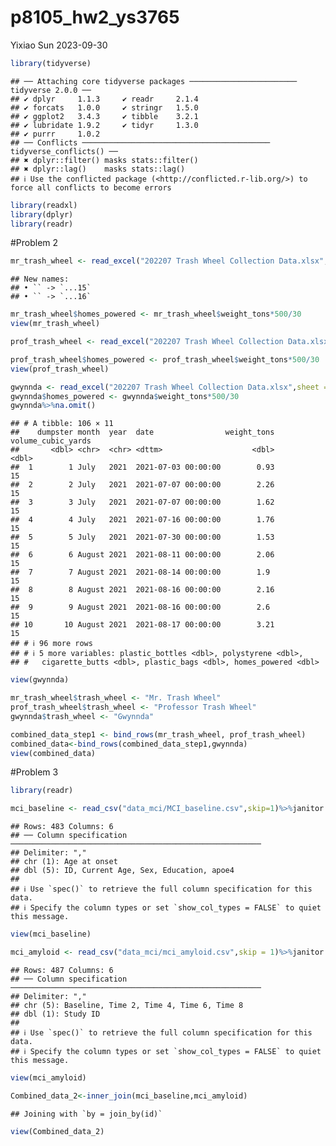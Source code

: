 p8105_hw2_ys3765
================
Yixiao Sun
2023-09-30

``` r
library(tidyverse)
```

    ## ── Attaching core tidyverse packages ──────────────────────── tidyverse 2.0.0 ──
    ## ✔ dplyr     1.1.3     ✔ readr     2.1.4
    ## ✔ forcats   1.0.0     ✔ stringr   1.5.0
    ## ✔ ggplot2   3.4.3     ✔ tibble    3.2.1
    ## ✔ lubridate 1.9.2     ✔ tidyr     1.3.0
    ## ✔ purrr     1.0.2     
    ## ── Conflicts ────────────────────────────────────────── tidyverse_conflicts() ──
    ## ✖ dplyr::filter() masks stats::filter()
    ## ✖ dplyr::lag()    masks stats::lag()
    ## ℹ Use the conflicted package (<http://conflicted.r-lib.org/>) to force all conflicts to become errors

``` r
library(readxl)
library(dplyr)
library(readr)
```

\#Problem 2

``` r
mr_trash_wheel <- read_excel("202207 Trash Wheel Collection Data.xlsx",sheet = 1) %>% janitor::clean_names() %>% select(-x15,-x16) %>% mutate(year = as.character(year)) %>% mutate(month = as.character(month))
```

    ## New names:
    ## • `` -> `...15`
    ## • `` -> `...16`

``` r
mr_trash_wheel$homes_powered <- mr_trash_wheel$weight_tons*500/30
view(mr_trash_wheel)
```

``` r
prof_trash_wheel <- read_excel("202207 Trash Wheel Collection Data.xlsx",sheet = 2) %>% janitor::clean_names()%>%mutate(year = as.character(year)) %>% mutate(month = as.character(month))

prof_trash_wheel$homes_powered <- prof_trash_wheel$weight_tons*500/30
view(prof_trash_wheel)
```

``` r
gwynnda <- read_excel("202207 Trash Wheel Collection Data.xlsx",sheet = 4) %>% janitor::clean_names()%>%mutate(year = as.character(year)) %>% mutate(month = as.character(month))
gwynnda$homes_powered <- gwynnda$weight_tons*500/30
gwynnda%>%na.omit()
```

    ## # A tibble: 106 × 11
    ##    dumpster month  year  date                weight_tons volume_cubic_yards
    ##       <dbl> <chr>  <chr> <dttm>                    <dbl>              <dbl>
    ##  1        1 July   2021  2021-07-03 00:00:00        0.93                 15
    ##  2        2 July   2021  2021-07-07 00:00:00        2.26                 15
    ##  3        3 July   2021  2021-07-07 00:00:00        1.62                 15
    ##  4        4 July   2021  2021-07-16 00:00:00        1.76                 15
    ##  5        5 July   2021  2021-07-30 00:00:00        1.53                 15
    ##  6        6 August 2021  2021-08-11 00:00:00        2.06                 15
    ##  7        7 August 2021  2021-08-14 00:00:00        1.9                  15
    ##  8        8 August 2021  2021-08-16 00:00:00        2.16                 15
    ##  9        9 August 2021  2021-08-16 00:00:00        2.6                  15
    ## 10       10 August 2021  2021-08-17 00:00:00        3.21                 15
    ## # ℹ 96 more rows
    ## # ℹ 5 more variables: plastic_bottles <dbl>, polystyrene <dbl>,
    ## #   cigarette_butts <dbl>, plastic_bags <dbl>, homes_powered <dbl>

``` r
view(gwynnda)
```

``` r
mr_trash_wheel$trash_wheel <- "Mr. Trash Wheel"
prof_trash_wheel$trash_wheel <- "Professor Trash Wheel"
gwynnda$trash_wheel <- "Gwynnda"
```

``` r
combined_data_step1 <- bind_rows(mr_trash_wheel, prof_trash_wheel)
combined_data<-bind_rows(combined_data_step1,gwynnda)
view(combined_data)
```

\#Problem 3

``` r
library(readr)

mci_baseline <- read_csv("data_mci/MCI_baseline.csv",skip=1)%>%janitor::clean_names() %>% mutate(sex = ifelse(sex == 1,"Male","Female")) %>% mutate(apoe4 = ifelse(apoe4 == 1, "Carrier","Non-Carrier")) %>% filter(age_at_onset != '.')
```

    ## Rows: 483 Columns: 6
    ## ── Column specification ────────────────────────────────────────────────────────
    ## Delimiter: ","
    ## chr (1): Age at onset
    ## dbl (5): ID, Current Age, Sex, Education, apoe4
    ## 
    ## ℹ Use `spec()` to retrieve the full column specification for this data.
    ## ℹ Specify the column types or set `show_col_types = FALSE` to quiet this message.

``` r
view(mci_baseline)

mci_amyloid <- read_csv("data_mci/mci_amyloid.csv",skip = 1)%>%janitor::clean_names()%>%rename("id" = "study_id")
```

    ## Rows: 487 Columns: 6
    ## ── Column specification ────────────────────────────────────────────────────────
    ## Delimiter: ","
    ## chr (5): Baseline, Time 2, Time 4, Time 6, Time 8
    ## dbl (1): Study ID
    ## 
    ## ℹ Use `spec()` to retrieve the full column specification for this data.
    ## ℹ Specify the column types or set `show_col_types = FALSE` to quiet this message.

``` r
view(mci_amyloid)

Combined_data_2<-inner_join(mci_baseline,mci_amyloid)
```

    ## Joining with `by = join_by(id)`

``` r
view(Combined_data_2)
```
